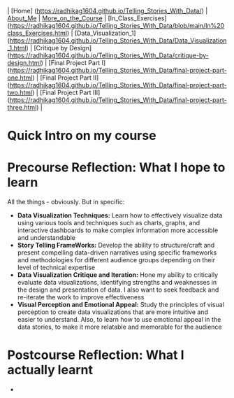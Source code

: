 | [Home] (https://radhikag1604.github.io/Telling_Stories_With_Data/) | [About_Me](https://radhikag1604.github.io/Telling_Stories_With_Data/blob/main/About_Me.html) | [More_on_the_Course](https://radhikag1604.github.io/Telling_Stories_With_Data/blob/main/More_on_the_Course.html) | [In_Class_Exercises]
(https://radhikag1604.github.io/Telling_Stories_With_Data/blob/main/In%20class_Exercises.html) | [Data_Visualization_1]
(https://radhikag1604.github.io/Telling_Stories_With_Data/Data_Visualization_1.html) | [Critique by Design]
(https://radhikag1604.github.io/Telling_Stories_With_Data/critique-by-design.html) | [Final Project Part I]
(https://radhikag1604.github.io/Telling_Stories_With_Data/final-project-part-one.html) | [Final Project Part II]
(https://radhikag1604.github.io/Telling_Stories_With_Data/final-project-part-two.html) | [Final Project Part III]
(https://radhikag1604.github.io/Telling_Stories_With_Data/final-project-part-three.html) |

# Quick Intro on my course




# Precourse Reflection: What I hope to learn

All the things - obviously. But in specific: 

- **Data Visualization Techniques:** Learn how to effectively visualize data using various tools and techniques such as charts, graphs, and interactive dashboards to make complex information more accessible and understandable
- **Story Telling FrameWorks:** Develop the ability to structure/craft and present compelling data-driven narratives using specific frameworks and methodologies for different audience groups depending on their level of technical expertise
- **Data Visualization Critique and Iteration:** Hone my ability to critically evaluate data visualizations, identifying strengths and weaknesses in the design and presentation of data. I also want to seek feedback and re-iterate the work to improve effectiveness
- **Visual Perception and Emotional Appeal:** Study the principles of visual perception to create data visualizations that are more intuitive and easier to understand. Also, to learn how to use emotional appeal in the data stories, to make it more relatable and memorable for the audience

# Postcourse Reflection: What I actually learnt

- 
